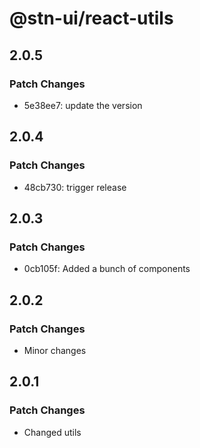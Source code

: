 # @stn-ui/react-utils

## 2.0.5

### Patch Changes

- 5e38ee7: update the version

## 2.0.4

### Patch Changes

- 48cb730: trigger release

## 2.0.3

### Patch Changes

- 0cb105f: Added a bunch of components

## 2.0.2

### Patch Changes

- Minor changes

## 2.0.1

### Patch Changes

- Changed utils
